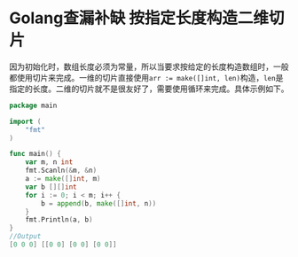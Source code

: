 # Golang查漏补缺 按指定长度构造二维切片


因为初始化时，数组长度必须为常量，所以当要求按给定的长度构造数组时，一般都使用切片来完成。一维的切片直接使用`arr := make([]int, len)`构造，`len`是指定的长度。二维的切片就不是很友好了，需要使用循环来完成。具体示例如下。

```go
package main

import (
	"fmt"
)

func main() {
	var m, n int
	fmt.Scanln(&m, &n)
	a := make([]int, m)
	var b [][]int
	for i := 0; i < m; i++ {
		b = append(b, make([]int, n))
	}
	fmt.Println(a, b)
}
//Output
[0 0 0] [[0 0] [0 0] [0 0]]
```


